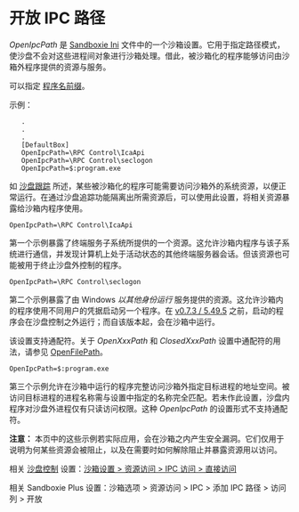 # 开放 IPC 路径

_OpenIpcPath_ 是 [Sandboxie Ini](SandboxieIni.md) 文件中的一个沙箱设置。它用于指定路径模式，使沙盘不会对这些进程间对象进行沙箱处理。借此，被沙箱化的程序能够访问由沙箱外程序提供的资源与服务。

可以指定 [程序名前缀](ProgramNamePrefix.md)。

示例：
```
   .
   .
   .
   [DefaultBox]
   OpenIpcPath=\RPC Control\IcaApi
   OpenIpcPath=\RPC Control\seclogon
   OpenIpcPath=$:program.exe
```

如 [沙盘跟踪](SandboxieTrace.md) 所述，某些被沙箱化的程序可能需要访问沙箱外的系统资源，以便正常运行。在通过沙盘追踪功能隔离出所需资源后，可以使用此设置，将相关资源暴露给沙箱内程序使用。

```
OpenIpcPath=\RPC Control\IcaApi
```

第一个示例暴露了终端服务子系统所提供的一个资源。这允许沙箱内程序与该子系统进行通信，并发现计算机上处于活动状态的其他终端服务器会话。但该资源也可能被用于终止沙盘外控制的程序。

```
OpenIpcPath=\RPC Control\seclogon
```
第二个示例暴露了由 Windows _以其他身份运行_ 服务提供的资源。这允许沙箱内的程序使用不同用户的凭据启动另一个程序。在 [v0.7.3 / 5.49.5](https://github.com/sandboxie-plus/Sandboxie/releases/tag/0.7.3) 之前，启动的程序会在沙盘控制之外运行；而自该版本起，会在沙箱中运行。

该设置支持通配符。关于 _OpenXxxPath_ 和 _ClosedXxxPath_ 设置中通配符的用法，请参见 [OpenFilePath](OpenFilePath.md)。

```
OpenIpcPath=$:program.exe
```
第三个示例允许在沙箱中运行的程序完整访问沙箱外指定目标进程的地址空间。被访问目标进程的进程名称需与设置中指定的名称完全匹配。若未作此设置，沙盘内程序对沙盘外进程仅有只读访问权限。这种 _OpenIpcPath_ 的设置形式不支持通配符。

**注意：** 本页中的这些示例若实际应用，会在沙箱之内产生安全漏洞。它们仅用于说明为何某些资源会被阻止，以及在需要时如何解除阻止并暴露资源用以访问。

相关 [沙盘控制](SandboxieControl.md) 设置：[沙箱设置 > 资源访问 > IPC 访问 > 直接访问](ResourceAccessSettings.md#ipc-access--direct-access)

相关 Sandboxie Plus 设置：沙箱选项 > 资源访问 > IPC > 添加 IPC 路径 > 访问列 > 开放